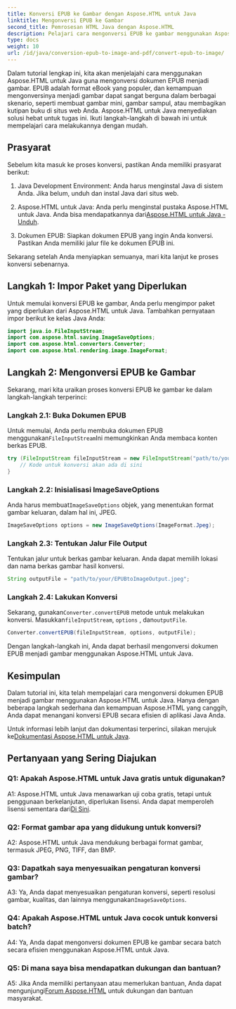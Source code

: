 ```yaml
---
title: Konversi EPUB ke Gambar dengan Aspose.HTML untuk Java
linktitle: Mengonversi EPUB ke Gambar
second_title: Pemrosesan HTML Java dengan Aspose.HTML
description: Pelajari cara mengonversi EPUB ke gambar menggunakan Aspose.HTML untuk Java. Panduan langkah demi langkah yang mudah untuk konversi yang efisien.
type: docs
weight: 10
url: /id/java/conversion-epub-to-image-and-pdf/convert-epub-to-image/
---
```

Dalam tutorial lengkap ini, kita akan menjelajahi cara menggunakan Aspose.HTML untuk Java guna mengonversi dokumen EPUB menjadi gambar. EPUB adalah format eBook yang populer, dan kemampuan mengonversinya menjadi gambar dapat sangat berguna dalam berbagai skenario, seperti membuat gambar mini, gambar sampul, atau membagikan kutipan buku di situs web Anda. Aspose.HTML untuk Java menyediakan solusi hebat untuk tugas ini. Ikuti langkah-langkah di bawah ini untuk mempelajari cara melakukannya dengan mudah.

## Prasyarat

Sebelum kita masuk ke proses konversi, pastikan Anda memiliki prasyarat berikut:

1. Java Development Environment: Anda harus menginstal Java di sistem Anda. Jika belum, unduh dan instal Java dari situs web.

2.  Aspose.HTML untuk Java: Anda perlu menginstal pustaka Aspose.HTML untuk Java. Anda bisa mendapatkannya dari[Aspose.HTML untuk Java - Unduh](https://releases.aspose.com/html/java/).

3. Dokumen EPUB: Siapkan dokumen EPUB yang ingin Anda konversi. Pastikan Anda memiliki jalur file ke dokumen EPUB ini.

Sekarang setelah Anda menyiapkan semuanya, mari kita lanjut ke proses konversi sebenarnya.

## Langkah 1: Impor Paket yang Diperlukan

Untuk memulai konversi EPUB ke gambar, Anda perlu mengimpor paket yang diperlukan dari Aspose.HTML untuk Java. Tambahkan pernyataan impor berikut ke kelas Java Anda:

```java
import java.io.FileInputStream;
import com.aspose.html.saving.ImageSaveOptions;
import com.aspose.html.converters.Converter;
import com.aspose.html.rendering.image.ImageFormat;
```

## Langkah 2: Mengonversi EPUB ke Gambar

Sekarang, mari kita uraikan proses konversi EPUB ke gambar ke dalam langkah-langkah terperinci:

### Langkah 2.1: Buka Dokumen EPUB

 Untuk memulai, Anda perlu membuka dokumen EPUB menggunakan`FileInputStream`Ini memungkinkan Anda membaca konten berkas EPUB.

```java
try (FileInputStream fileInputStream = new FileInputStream("path/to/your/input.epub")) {
    // Kode untuk konversi akan ada di sini
}
```

### Langkah 2.2: Inisialisasi ImageSaveOptions

 Anda harus membuat`ImageSaveOptions` objek, yang menentukan format gambar keluaran, dalam hal ini, JPEG.

```java
ImageSaveOptions options = new ImageSaveOptions(ImageFormat.Jpeg);
```

### Langkah 2.3: Tentukan Jalur File Output

Tentukan jalur untuk berkas gambar keluaran. Anda dapat memilih lokasi dan nama berkas gambar hasil konversi.

```java
String outputFile = "path/to/your/EPUBtoImageOutput.jpeg";
```

### Langkah 2.4: Lakukan Konversi

 Sekarang, gunakan`Converter.convertEPUB` metode untuk melakukan konversi. Masukkan`fileInputStream`, `options` , dan`outputFile`.

```java
Converter.convertEPUB(fileInputStream, options, outputFile);
```

Dengan langkah-langkah ini, Anda dapat berhasil mengonversi dokumen EPUB menjadi gambar menggunakan Aspose.HTML untuk Java.

## Kesimpulan

Dalam tutorial ini, kita telah mempelajari cara mengonversi dokumen EPUB menjadi gambar menggunakan Aspose.HTML untuk Java. Hanya dengan beberapa langkah sederhana dan kemampuan Aspose.HTML yang canggih, Anda dapat menangani konversi EPUB secara efisien di aplikasi Java Anda.

 Untuk informasi lebih lanjut dan dokumentasi terperinci, silakan merujuk ke[Dokumentasi Aspose.HTML untuk Java](https://reference.aspose.com/html/java/).

## Pertanyaan yang Sering Diajukan

### Q1: Apakah Aspose.HTML untuk Java gratis untuk digunakan?

 A1: Aspose.HTML untuk Java menawarkan uji coba gratis, tetapi untuk penggunaan berkelanjutan, diperlukan lisensi. Anda dapat memperoleh lisensi sementara dari[Di Sini](https://purchase.aspose.com/temporary-license/).

### Q2: Format gambar apa yang didukung untuk konversi?

A2: Aspose.HTML untuk Java mendukung berbagai format gambar, termasuk JPEG, PNG, TIFF, dan BMP.

### Q3: Dapatkah saya menyesuaikan pengaturan konversi gambar?

 A3: Ya, Anda dapat menyesuaikan pengaturan konversi, seperti resolusi gambar, kualitas, dan lainnya menggunakan`ImageSaveOptions`.

### Q4: Apakah Aspose.HTML untuk Java cocok untuk konversi batch?

A4: Ya, Anda dapat mengonversi dokumen EPUB ke gambar secara batch secara efisien menggunakan Aspose.HTML untuk Java.

### Q5: Di mana saya bisa mendapatkan dukungan dan bantuan?

 A5: Jika Anda memiliki pertanyaan atau memerlukan bantuan, Anda dapat mengunjungi[Forum Aspose.HTML](https://forum.aspose.com/) untuk dukungan dan bantuan masyarakat.